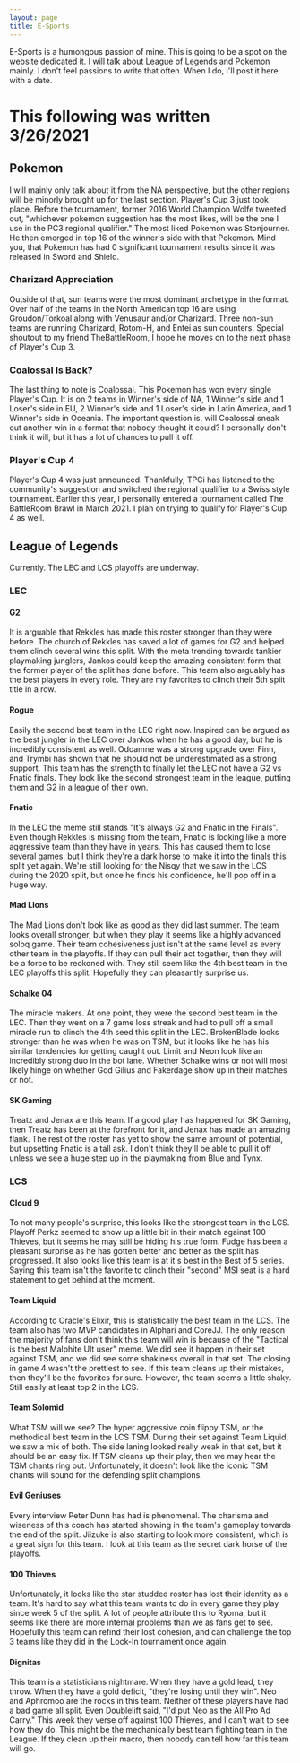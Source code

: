 ```yaml
---
layout: page
title: E-Sports
---
```


E-Sports is a humongous passion of mine. This is going to be a spot on the website dedicated it. I will talk about League of Legends and Pokemon mainly. I don't feel passions to write that often. When I do, I'll post it here with a date.


# This following was written 3/26/2021
## Pokemon
I will mainly only talk about it from the NA perspective, but the other regions will be minorly brought up for the last section. Player's Cup 3 just took place. Before the tournament, former 2016 World Champion Wolfe tweeted out, "whichever pokemon suggestion has the most likes, will be the one I use in the PC3 regional qualifier." The most liked Pokemon was Stonjourner. He then emerged in top 16 of the winner's side with that Pokemon. Mind you, that Pokemon has had 0 significant tournament results since it was released in Sword and Shield. 
### Charizard Appreciation
Outside of that, sun teams were the most dominant archetype in the format. Over half of the teams in the North American top 16 are using Groudon/Torkoal along with Venusaur and/or Charizard. Three non-sun teams are running Charizard, Rotom-H, and Entei as sun counters. Special shoutout to my friend TheBattleRoom, I hope he moves on to the next phase of Player's Cup 3. 
### Coalossal Is Back?
The last thing to note is Coalossal. This Pokemon has won every single Player's Cup. It is on 2 teams in Winner's side of NA, 1 Winner's side and 1 Loser's side in EU, 2 Winner's side and 1 Loser's side in Latin America, and 1 Winner's side in Oceania. The important question is, will Coalossal sneak out another win in a format that nobody thought it could? I personally don't think it will, but it has a lot of chances to pull it off.
### Player's Cup 4
Player's Cup 4 was just announced. Thankfully, TPCi has listened to the community's suggestion and switched the regional qualifier to a Swiss style tournament. Earlier this year, I personally entered a tournament called The BattleRoom Brawl in March 2021. I plan on trying to qualify for Player's Cup 4 as well.


## League of Legends
Currently. The LEC and LCS playoffs are underway.
### LEC
#### G2
It is arguable that Rekkles has made this roster stronger than they were before. The church of Rekkles has saved a lot of games for G2 and helped them clinch several wins this split. With the meta trending towards tankier playmaking junglers, Jankos could keep the amazing consistent form that the former player of the split has done before. This team also arguably has the best players in every role. They are my favorites to clinch their 5th split title in a row.
#### Rogue
Easily the second best team in the LEC right now. Inspired can be argued as the best jungler in the LEC over Jankos when he has a good day, but he is incredibly consistent as well. Odoamne was a strong upgrade over Finn, and Trymbi has shown that he should not be underestimated as a strong support. This team has the strength to finally let the LEC not have a G2 vs Fnatic finals. They look like the second strongest team in the league, putting them and G2 in a league of their own.
#### Fnatic
In the LEC the meme still stands "It's always G2 and Fnatic in the Finals". Even though Rekkles is missing from the team, Fnatic is looking like a more aggressive team than they have in years. This has caused them to lose several games, but I think they're a dark horse to make it into the finals this split yet again. We're still looking for the Nisqy that we saw in the LCS during the 2020 split, but once he finds his confidence, he'll pop off in a huge way.
#### Mad Lions
The Mad Lions don't look like as good as they did last summer. The team looks overall stronger, but when they play it seems like a highly advanced soloq game. Their team cohesiveness just isn't at the same level as every other team in the playoffs. If they can pull their act together, then they will be a force to be reckoned with. They still seem like the 4th best team in the LEC playoffs this split. Hopefully they can pleasantly surprise us.
#### Schalke 04
The miracle makers. At one point, they were the second best team in the LEC. Then they went on a 7 game loss streak and had to pull off a small miracle run to clinch the 4th seed this split in the LEC. BrokenBlade looks stronger than he was when he was on TSM, but it looks like he has his similar tendencies for getting caught out. Limit and Neon look like an incredibly strong duo in the bot lane. Whether Schalke wins or not will most likely hinge on whether God Gilius and Fakerdage show up in their matches or not. 
#### SK Gaming
Treatz and Jenax are this team. If a good play has happened for SK Gaming, then Treatz has been at the forefront for it, and Jenax has made an amazing flank. The rest of the roster has yet to show the same amount of potential, but upsetting Fnatic is a tall ask. I don't think they'll be able to pull it off unless we see a huge step up in the playmaking from Blue and Tynx.
### LCS
#### Cloud 9
To not many people's surprise, this looks like the strongest team in the LCS. Playoff Perkz seemed to show up a little bit in their match against 100 Thieves, but it seems he may still be hiding his true form. Fudge has been a pleasant surprise as he has gotten better and better as the split has progressed. It also looks like this team is at it's best in the Best of 5 series. Saying this team isn't the favorite to clinch their "second" MSI seat is a hard statement to get behind at the moment.
#### Team Liquid
According to Oracle's Elixir, this is statistically the best team in the LCS. The team also has two MVP candidates in Alphari and CoreJJ. The only reason the majority of fans don't think this team will win is because of the "Tactical is the best Malphite Ult user" meme. We did see it happen in their set against TSM, and we did see some shakiness overall in that set. The closing in game 4 wasn't the prettiest to see. If this team cleans up their mistakes, then they'll be the favorites for sure. However, the team seems a little shaky. Still easily at least top 2 in the LCS.
#### Team Solomid
What TSM will we see? The hyper aggressive coin flippy TSM, or the methodical best team in the LCS TSM. During their set against Team Liquid, we saw a mix of both. The side laning looked really weak in that set, but it should be an easy fix. If TSM cleans up their play, then we may hear the TSM chants ring out. Unfortunately, it doesn't look like the iconic TSM chants will sound for the defending split champions.
#### Evil Geniuses
Every interview Peter Dunn has had is phenomenal. The charisma and wiseness of this coach has started showing in the team's gameplay towards the end of the split. Jiizuke is also starting to look more consistent, which is a great sign for this team. I look at this team as the secret dark horse of the playoffs.
#### 100 Thieves
Unfortunately, it looks like the star studded roster has lost their identity as a team. It's hard to say what this team wants to do in every game they play since week 5 of the split. A lot of people attribute this to Ryoma, but it seems like there are more internal problems than we as fans get to see. Hopefully this team can refind their lost cohesion, and can challenge the top 3 teams like they did in the Lock-In tournament once again.
#### Dignitas
This team is a statisticians nightmare. When they have a gold lead, they throw. When they have a gold deficit, "they're losing until they win". Neo and Aphromoo are the rocks in this team. Neither of these players have had a bad game all split. Even Doublelift said, "I'd put Neo as the All Pro Ad Carry." This week they verse off against 100 Thieves, and I can't wait to see how they do. This might be the mechanically best team fighting team in the League. If they clean up their macro, then nobody can tell how far this team will go.